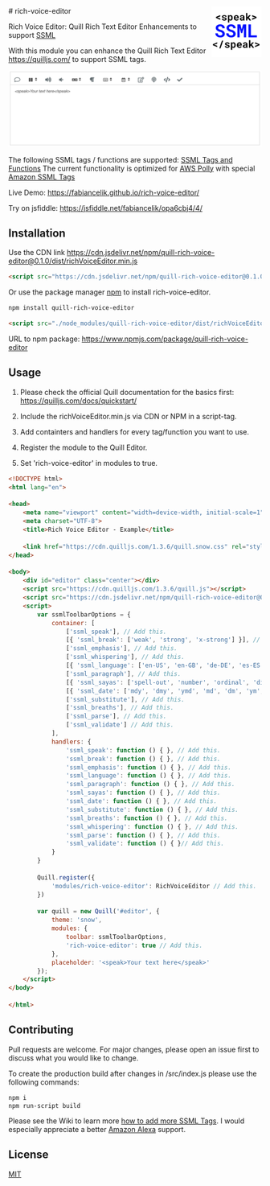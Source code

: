 <img src="docs/rich_voice_editor.png?raw=true" align="right" width="100" height="100">
# rich-voice-editor

Rich Voice Editor: Quill Rich Text Editor Enhancements to support [SSML](https://developer.amazon.com/docs/custom-skills/speech-synthesis-markup-language-ssml-reference.html) 

With this module you can enhance the Quill Rich Text Editor https://quilljs.com/ to support SSML tags.

![rich-voice-editor-screenshot](docs/rich-voice-editor-screen.png?raw=true)

The following SSML tags / functions are supported: [SSML Tags and Functions](https://github.com/fabiancelik/rich-voice-editor/wiki/SSML-Tags-and-Functions)
The current functionality is optimized for [AWS Polly](https://aws.amazon.com/polly/) with special [Amazon SSML Tags](https://docs.aws.amazon.com/polly/latest/dg/supported-ssml.html)

Live Demo: https://fabiancelik.github.io/rich-voice-editor/

Try on jsfiddle: https://jsfiddle.net/fabiancelik/opa6cbj4/4/

## Installation

Use the CDN link https://cdn.jsdelivr.net/npm/quill-rich-voice-editor@0.1.0/dist/richVoiceEditor.min.js

```html
<script src="https://cdn.jsdelivr.net/npm/quill-rich-voice-editor@0.1.0/dist/richVoiceEditor.min.js"></script>
```

Or use the package manager [npm](https://www.npmjs.com/) to install rich-voice-editor.

```bash
npm install quill-rich-voice-editor
```

```html
<script src="./node_modules/quill-rich-voice-editor/dist/richVoiceEditor.min.js"></script>
```

URL to npm package: https://www.npmjs.com/package/quill-rich-voice-editor


## Usage

1. Please check the official Quill documentation for the basics first: https://quilljs.com/docs/quickstart/

2. Include the richVoiceEditor.min.js via CDN or NPM in a script-tag.

3. Add containters and handlers for every tag/function you want to use.

3. Register the module to the Quill Editor.

4. Set 'rich-voice-editor' in modules to true.

```html
<!DOCTYPE html>
<html lang="en">

<head>
    <meta name="viewport" content="width=device-width, initial-scale=1">
    <meta charset="UTF-8">
    <title>Rich Voice Editor - Example</title>

    <link href="https://cdn.quilljs.com/1.3.6/quill.snow.css" rel="stylesheet">
</head>

<body>
    <div id="editor" class="center"></div>
    <script src="https://cdn.quilljs.com/1.3.6/quill.js"></script>
    <script src="https://cdn.jsdelivr.net/npm/quill-rich-voice-editor@0.1.0/dist/richVoiceEditor.min.js"></script>
    <script>
        var ssmlToolbarOptions = {
            container: [
                ['ssml_speak'], // Add this.
                [{ 'ssml_break': ['weak', 'strong', 'x-strong'] }], // Add this.
                ['ssml_emphasis'], // Add this.
                ['ssml_whispering'], // Add this.
                [{ 'ssml_language': ['en-US', 'en-GB', 'de-DE', 'es-ES', 'fr-FR', 'it-IT', 'nl-NL', 'ru-RU', 'tr-TR'] }], // Add this.
                ['ssml_paragraph'], // Add this.
                [{ 'ssml_sayas': ['spell-out', 'number', 'ordinal', 'digits', 'fraction', 'expletive'] }], // Add this.
                [{ 'ssml_date': ['mdy', 'dmy', 'ymd', 'md', 'dm', 'ym', 'my', 'd', 'm', 'y'] }], // Add this.
                ['ssml_substitute'], // Add this.
                ['ssml_breaths'], // Add this.
                ['ssml_parse'], // Add this.
                ['ssml_validate'] // Add this.
            ],
            handlers: {
                'ssml_speak': function () { }, // Add this.
                'ssml_break': function () { }, // Add this.
                'ssml_emphasis': function () { }, // Add this.
                'ssml_language': function () { }, // Add this.
                'ssml_paragraph': function () { }, // Add this.
                'ssml_sayas': function () { }, // Add this.
                'ssml_date': function () { }, // Add this.
                'ssml_substitute': function () { }, // Add this.
                'ssml_breaths': function () { }, // Add this.
                'ssml_whispering': function () { }, // Add this.
                'ssml_parse': function () { }, // Add this.
                'ssml_validate': function () { }// Add this.
            }
        }

        Quill.register({
            'modules/rich-voice-editor': RichVoiceEditor // Add this.
        })

        var quill = new Quill('#editor', {
            theme: 'snow',
            modules: {
                toolbar: ssmlToolbarOptions,
                'rich-voice-editor': true // Add this.
            },
            placeholder: '<speak>Your text here</speak>'
        });
    </script>
</body>

</html>
```

## Contributing

Pull requests are welcome. For major changes, please open an issue first to discuss what you would like to change.

To create the production build after changes in /src/index.js please use the following commands:

```shell
npm i 
npm run-script build
```

Please see the Wiki to learn more [how to add more SSML Tags](https://github.com/fabiancelik/rich-voice-editor/wiki/Implement-more-SSML-Tags). I would especially appreciate a better [Amazon Alexa](https://developer.amazon.com/docs/custom-skills/speech-synthesis-markup-language-ssml-reference.html#ssml-supported) support.

## License

[MIT](https://choosealicense.com/licenses/mit/)
